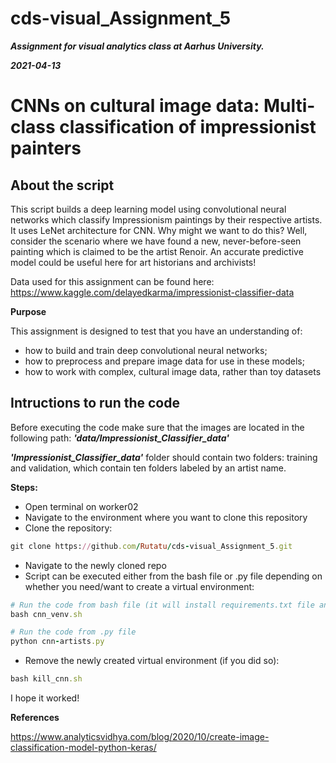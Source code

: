 # cds-visual_Assignment_5

***Assignment for visual analytics class at Aarhus University.***

***2021-04-13***


# CNNs on cultural image data: Multi-class classification of impressionist painters

## About the script

This script builds a deep learning model using convolutional neural networks which classify Impressionism paintings by their respective artists. It uses LeNet architecture for CNN. Why might we want to do this? Well, consider the scenario where we have found a new, never-before-seen painting which is claimed to be the artist Renoir. An accurate predictive model could be useful here for art historians and archivists!

Data used for this assignment can be found here: https://www.kaggle.com/delayedkarma/impressionist-classifier-data




__Purpose__

This assignment is designed to test that you have an understanding of:

- how to build and train deep convolutional neural networks;
- how to preprocess and prepare image data for use in these models;
- how to work with complex, cultural image data, rather than toy datasets


## Intructions to run the code

Before executing the code make sure that the images are located in the following path: ***'data/Impressionist_Classifier_data'***

***'Impressionist_Classifier_data'*** folder should contain two folders: training and validation, which contain ten folders labeled by an artist name.

__Steps:__

- Open terminal on worker02
- Navigate to the environment where you want to clone this repository
- Clone the repository:
``` Ruby
git clone https://github.com/Rutatu/cds-visual_Assignment_5.git 
``` 
- Navigate to the newly cloned repo
- Script can be executed either from the bash file or .py file depending on whether you need/want to create a virtual environment:
``` Ruby
# Run the code from bash file (it will install requirements.txt file and execute the code)
bash cnn_venv.sh

# Run the code from .py file 
python cnn-artists.py
``` 

- Remove the newly created virtual environment (if you did so):
``` Ruby
bash kill_cnn.sh
``` 




I hope it worked!


__References__

https://www.analyticsvidhya.com/blog/2020/10/create-image-classification-model-python-keras/
